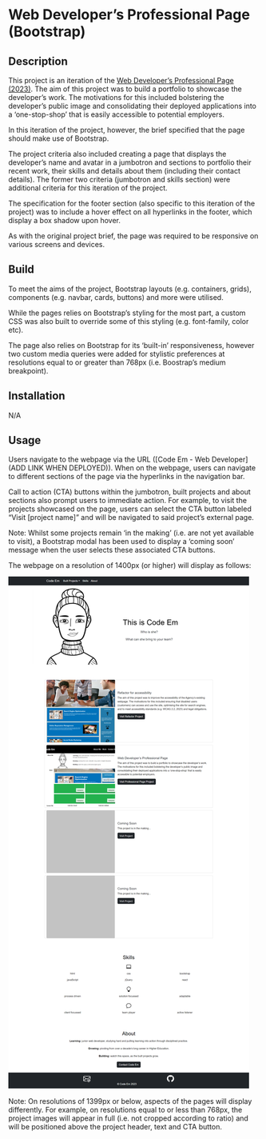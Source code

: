 # Web Developer’s Professional Page (Bootstrap)

## Description

This project is an iteration of the [Web Developer’s Professional Page (2023)](https://code0em.github.io/webdev-professional-page/). The aim of this project was to build a portfolio to showcase the developer’s work. The motivations for this included bolstering the developer’s public image and consolidating their deployed applications into a ‘one-stop-shop’ that is easily accessible to potential employers.

In this iteration of the project, however, the brief specified that the page should make use of Bootstrap.

The project criteria also included creating a page that displays the developer’s name and avatar in a jumbotron and sections to portfolio their recent work, their skills and details about them (including their contact details). The former two criteria (jumbotron and skills section) were additional criteria for this iteration of the project.

The specification for the footer section (also specific to this iteration of the project) was to include a hover effect on all hyperlinks in the footer, which display a box shadow upon hover.

As with the original project brief, the page was required to be responsive on various screens and devices.

## Build

To meet the aims of the project, Bootstrap layouts (e.g. containers, grids), components (e.g. navbar, cards, buttons) and more were utilised.

While the pages relies on Bootstrap’s styling for the most part, a custom CSS was also built to override some of this styling (e.g. font-family, color etc).

The page also relies on Bootstrap for its ‘built-in’ responsiveness, however two custom media queries were added for stylistic preferences at resolutions equal to or greater than 768px (i.e. Boostrap’s medium breakpoint).

## Installation

N/A

## Usage

Users navigate to the webpage via the URL ([Code Em - Web Developer](ADD LINK WHEN DEPLOYED)). When on the webpage, users can navigate to different sections of the page via the hyperlinks in the navigation bar.

Call to action (CTA) buttons within the jumbotron, built projects and about sections also prompt users to immediate action. For example, to visit the projects showcased on the page, users can select the CTA button labeled “Visit [project name]” and will be navigated to said project’s external page.

Note: Whilst some projects remain ‘in the making’ (i.e. are not yet available to visit), a Bootstrap modal has been used to display a ‘coming soon’ message when the user selects these associated CTA buttons.

The webpage on a resolution of 1400px (or higher) will display as follows:

![Screenshot of Code Em Web Developer Bootstrap homepage](./images/webdev-professional-page-bootstrap-screenshot.png)

Note: On resolutions of 1399px or below, aspects of the pages will display differently. For example, on resolutions equal to or less than 768px, the project images will appear in full (i.e. not cropped according to ratio) and will be positioned above the project header, text and CTA button.

